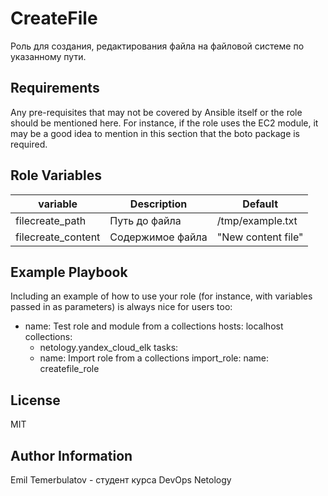 CreateFile
=========

Роль для создания, редактирования файла на файловой системе по указанному пути.

Requirements
------------

Any pre-requisites that may not be covered by Ansible itself or the role should be mentioned here. For instance, if the role uses the EC2 module, it may be a good idea to mention in this section that the boto package is required.

Role Variables
--------------

  variable | Description | Default
 --- | --- | ---
 filecreate_path | Путь до файла | /tmp/example.txt
 filecreate_content | Содержимое файла | "New content file"


Example Playbook
----------------

Including an example of how to use your role (for instance, with variables passed in as parameters) is always nice for users too:

- name: Test role and module from a collections
  hosts: localhost
  collections:
    - netology.yandex_cloud_elk
  tasks:
    - name: Import role from a collections
      import_role:
        name: createfile_role

License
-------

MIT

Author Information
------------------

Emil Temerbulatov - студент курса DevOps Netology